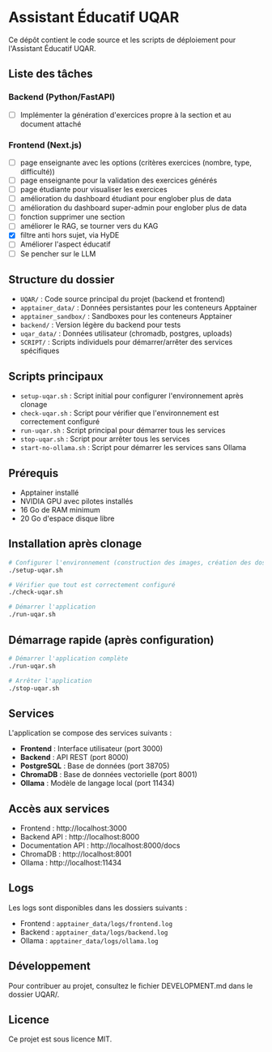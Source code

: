# Assistant Éducatif UQAR

Ce dépôt contient le code source et les scripts de déploiement pour l'Assistant Éducatif UQAR.

## Liste des tâches

### Backend (Python/FastAPI)
- [ ] Implémenter la génération d'exercices propre à la section et au document attaché

### Frontend (Next.js)
- [ ] page enseignante avec les options (critères exercices (nombre, type, difficulté))
- [ ] page enseignante pour la validation des exercices générés
- [ ] page étudiante pour visualiser les exercices
- [ ] amélioration du dashboard étudiant pour englober plus de data
- [ ] amélioration du dashboard super-admin pour englober plus de data
- [ ] fonction supprimer une section
- [ ] améliorer le RAG, se tourner vers du KAG
- [X] filtre anti hors sujet, via HyDE
- [ ] Améliorer l'aspect éducatif
- [ ] Se pencher sur le LLM

## Structure du dossier

- `UQAR/` : Code source principal du projet (backend et frontend)
- `apptainer_data/` : Données persistantes pour les conteneurs Apptainer
- `apptainer_sandbox/` : Sandboxes pour les conteneurs Apptainer
- `backend/` : Version légère du backend pour tests
- `uqar_data/` : Données utilisateur (chromadb, postgres, uploads)
- `SCRIPT/` : Scripts individuels pour démarrer/arrêter des services spécifiques

## Scripts principaux

- `setup-uqar.sh` : Script initial pour configurer l'environnement après clonage
- `check-uqar.sh` : Script pour vérifier que l'environnement est correctement configuré
- `run-uqar.sh` : Script principal pour démarrer tous les services
- `stop-uqar.sh` : Script pour arrêter tous les services
- `start-no-ollama.sh` : Script pour démarrer les services sans Ollama

## Prérequis

- Apptainer installé
- NVIDIA GPU avec pilotes installés
- 16 Go de RAM minimum
- 20 Go d'espace disque libre

## Installation après clonage

```bash
# Configurer l'environnement (construction des images, création des dossiers, etc.)
./setup-uqar.sh

# Vérifier que tout est correctement configuré
./check-uqar.sh

# Démarrer l'application
./run-uqar.sh
```

## Démarrage rapide (après configuration)

```bash
# Démarrer l'application complète
./run-uqar.sh

# Arrêter l'application
./stop-uqar.sh
```

## Services

L'application se compose des services suivants :

- **Frontend** : Interface utilisateur (port 3000)
- **Backend** : API REST (port 8000)
- **PostgreSQL** : Base de données (port 38705)
- **ChromaDB** : Base de données vectorielle (port 8001)
- **Ollama** : Modèle de langage local (port 11434)

## Accès aux services

- Frontend : http://localhost:3000
- Backend API : http://localhost:8000
- Documentation API : http://localhost:8000/docs
- ChromaDB : http://localhost:8001
- Ollama : http://localhost:11434

## Logs

Les logs sont disponibles dans les dossiers suivants :

- Frontend : `apptainer_data/logs/frontend.log`
- Backend : `apptainer_data/logs/backend.log`
- Ollama : `apptainer_data/logs/ollama.log`

## Développement

Pour contribuer au projet, consultez le fichier DEVELOPMENT.md dans le dossier UQAR/.

## Licence

Ce projet est sous licence MIT. 
